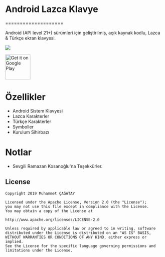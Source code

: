 # Android Lazca Klavye

====================

Android (API level 21+) sürümleri için geliştirilmiş, açık kaynak kodlu, Lazca & Türkçe ekran klavyesi.


<img src="https://lh3.googleusercontent.com/1rTH7nUlO70JdU6ztM52n05Vr3TGALod61hKElam9pDbfNRlIfmJwpYP9qAyfH5MZog=w1180-h566-rw" />


<a href="https://play.google.com/store/apps/details?id=com.muhammetcagatay.lazcaklavye"><img alt="Get it on Google Play" src="https://play.google.com/intl/en_us/badges/images/apps/en-play-badge.png" height="80pt"/></a>

# Özellikler
 * Android Sistem Klavyesi
 * Lazca Karakterler
 * Türkçe Karakterler
 * Symboller
 * Kurulum Sihirbazı
 
# Notlar
* Sevgili Ramazan Kosanoğlu'na Teşekkürler.


License
-------

    Copyright 2019 Muhammet ÇAĞATAY
    
    Licensed under the Apache License, Version 2.0 (the "License");
    you may not use this file except in compliance with the License.
    You may obtain a copy of the License at
    
    http://www.apache.org/licenses/LICENSE-2.0
    
    Unless required by applicable law or agreed to in writing, software
    distributed under the License is distributed on an "AS IS" BASIS,
    WITHOUT WARRANTIES OR CONDITIONS OF ANY KIND, either express or implied.
    See the License for the specific language governing permissions and
    limitations under the License.
    

